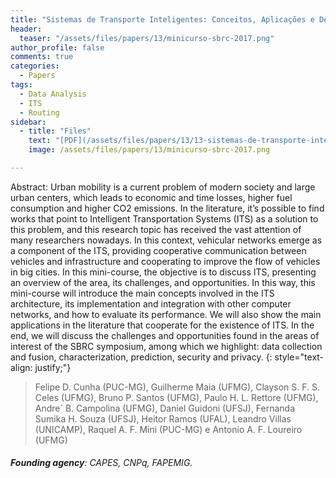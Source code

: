 ```yaml
---
title: "Sistemas de Transporte Inteligentes: Conceitos, Aplicações e Desafios"
header:
  teaser: "/assets/files/papers/13/minicurso-sbrc-2017.png"
author_profile: false
comments: true
categories:
  - Papers
tags:
  - Data Analysis
  - ITS
  - Routing
sidebar:
  - title: "Files"
    text: "[PDF](/assets/files/papers/13/13-sistemas-de-transporte-inteligentes-conceitos-aplicacoes-e-desafios.pdf){: .btn .btn--success}{: target=\"_blank\"} [Talk PDF ~150Mb](http://homepages.dcc.ufmg.br/~fdcunha/MinicursoSBRC.pdf){: .btn .btn--info}{: target=\"_blank\"}  [Site](http://homepages.dcc.ufmg.br/~fdcunha/){: .btn .btn--info}{: target=\"_blank\"} "
    image: /assets/files/papers/13/minicurso-sbrc-2017.png

---
```


Abstract: Urban mobility is a current problem of modern society and large urban centers, which leads to economic and time losses, higher fuel consumption and higher CO2 emissions. In the literature, it’s possible to find works that point to Intelligent Transportation Systems (ITS) as a solution to this problem, and this research topic has received the vast attention of many researchers nowadays. In this context, vehicular networks emerge as a component of the ITS, providing cooperative communication between vehicles and infrastructure and cooperating to improve the flow of vehicles in big cities. In this mini-course, the objective is to discuss ITS, presenting an overview of the area, its challenges, and opportunities. In this way, this mini-course will introduce the main concepts involved in the ITS architecture, its implementation and integration with other computer networks, and how to evaluate its performance. We will also show the main applications in the literature that cooperate for the existence of ITS. In the end, we will discuss the challenges and opportunities found in the areas of interest of the SBRC symposium, among which we highlight: data collection and fusion, characterization, prediction, security and privacy.
{: style="text-align: justify;"}

> Felipe D. Cunha (PUC-MG), Guilherme Maia (UFMG), Clayson S. F. S. Celes
(UFMG), Bruno P. Santos (UFMG), Paulo H. L. Rettore (UFMG), Andre´
B. Campolina (UFMG), Daniel Guidoni (UFSJ), Fernanda Sumika H. Souza
(UFSJ), Heitor Ramos (UFAL), Leandro Villas (UNICAMP), Raquel A. F.
Mini (PUC-MG) e Antonio A. F. Loureiro (UFMG)
###### **Founding agency**: CAPES, CNPq, FAPEMIG.